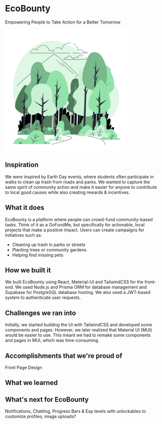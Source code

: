 # EcoBounty
Empowering People to Take Action for a Better Tomorrow

<img src="/public/Forest-bro.svg" width="400" height="400">

## Inspiration

We were inspired by Earth Day events, where students often participate in walks to clean up trash from roads and parks. We wanted to capture the same spirit of community action and make it easier for anyone to contribute to local good causes while also creating rewards & incentives.


## What it does

EcoBounty is a platform where people can crowd-fund community-based tasks. Think of it as a GoFundMe, but specifically for actionable, local projects that make a positive impact. Users can create campaigns for initiatives such as:
- Cleaning up trash in parks or streets
- Planting trees or community gardens
- Helping find missing pets

## How we built it

We built EcoBounty using React, Material-UI and TailwindCSS for the front-end. We used Node.js and Prisma ORM for database management and Supabase for PostgreSQL database hosting. We also used a JWT-based system to authenticate user requests.


## Challenges we ran into

Initially, we started building the UI with TailwindCSS and developed some components and pages. However, we later realized that Material UI (MUI) would be easier to use. This meant we had to remake some components and pages in MUI, which was time-consuming.



## Accomplishments that we're proud of

Front Page Design


## What we learned



## What's next for EcoBounty

Notifications, Chatting, Progress Bars & Exp levels with unlockables to customize profiles, image uploads?
